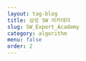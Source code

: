 ```yaml
---
layout: tag-blog
title: 삼성 SW 아카데미
slug: SW_Export_Academy
category: algorithm
menu: false
order: 2
---
```

